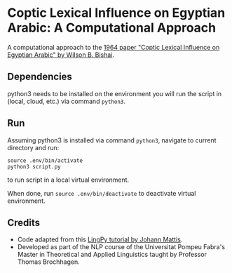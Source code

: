 # Coptic Lexical Influence on Egyptian Arabic: A Computational Approach

A computational approach to the [1964 paper "Coptic Lexical Influence on Egyptian Arabic" by Wilson B. Bishai](https://www.jstor.org/stable/543178).

## Dependencies
python3 needs to be installed on the environment you will run the script in (local, cloud, etc.) via command `python3`.

## Run
Assuming python3 is installed via command `python3`, navigate to current directory and run:

```
source .env/bin/activate
python3 script.py
```

to run script in a local virtual environment.

When done, run `source .env/bin/deactivate` to deactivate virtual environment.

## Credits
- Code adapted from this [LingPy tutorial by Johann Mattis](https://www.lingulist.de/documents/tutorials/list-2013-lingpy-datastructures.pdf).
- Developed as part of the NLP course of the Universitat Pompeu Fabra's Master in Theoretical and Applied Linguistics taught by Professor Thomas Brochhagen.
